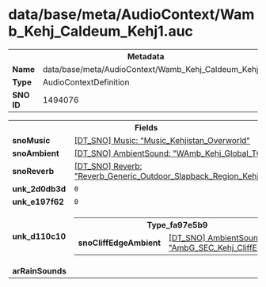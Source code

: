 <h1>data/base/meta/AudioContext/Wamb_Kehj_Caldeum_Kehj1.auc</h1><table><tr><th colspan="100%">Metadata</th></tr><tr><td><b>Name</b></td><td>data/base/meta/AudioContext/Wamb_Kehj_Caldeum_Kehj1.auc</td></tr><tr><td><b>Type</b></td><td>AudioContextDefinition</td></tr><tr><td><b>SNO ID</b></td><td>1494076</td></tr></table>

<table><tr><th colspan="100%">Fields</th></tr><tr><td><b>snoMusic</b></td><td><a href="..\Music\Music_Kehjistan_Overworld.mus">[DT_SNO] Music: "Music_Kehjistan_Overworld"</a></td></tr><tr><td><b>snoAmbient</b></td><td><a href="..\AmbientSound\WAmb_Kehj_Global_TOD.ams">[DT_SNO] AmbientSound: "WAmb_Kehj_Global_TOD"</a></td></tr><tr><td><b>snoReverb</b></td><td><a href="..\Reverb\Reverb_Generic_Outdoor_Slapback_Region_Kehjistan.rev">[DT_SNO] Reverb: "Reverb_Generic_Outdoor_Slapback_Region_Kehjistan"</a></td></tr><tr><td><b>unk_2d0db3d</b></td><td><code>0</code></td></tr><tr><td><b>unk_e197f62</b></td><td><code>0</code></td></tr><tr><td><b>unk_d110c10</b></td><td><table><tr><th colspan="100%">Type_fa97e5b9</th></tr><tr><td><b>snoCliffEdgeAmbient</b></td><td><a href="..\AmbientSound\AmbG_SEC_Kehj_CliffEdge.ams">[DT_SNO] AmbientSound: "AmbG_SEC_Kehj_CliffEdge"</a></td></tr></table>

</td></tr><tr><td><b>arRainSounds</b></td><td></td></tr></table>

